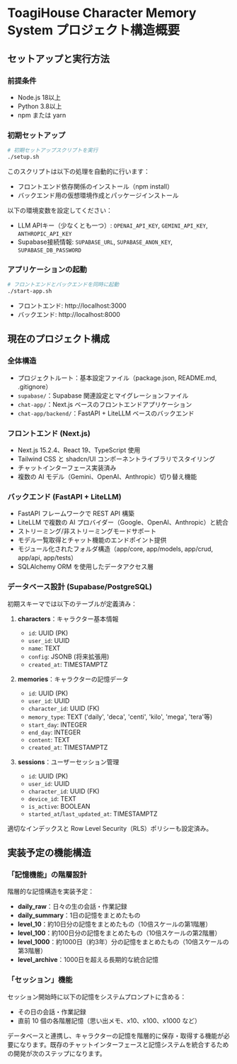 # ToagiHouse Character Memory System プロジェクト構造概要

## セットアップと実行方法

### 前提条件
- Node.js 18以上
- Python 3.8以上
- npm または yarn

### 初期セットアップ

```bash
# 初期セットアップスクリプトを実行
./setup.sh
```

このスクリプトは以下の処理を自動的に行います：
- フロントエンド依存関係のインストール（npm install）
- バックエンド用の仮想環境作成とパッケージインストール

以下の環境変数を設定してください：
- LLM APIキー（少なくとも一つ）: `OPENAI_API_KEY`, `GEMINI_API_KEY`, `ANTHROPIC_API_KEY`
- Supabase接続情報: `SUPABASE_URL`, `SUPABASE_ANON_KEY`, `SUPABASE_DB_PASSWORD`

### アプリケーションの起動

```bash
# フロントエンドとバックエンドを同時に起動
./start-app.sh
```

- フロントエンド: http://localhost:3000
- バックエンド: http://localhost:8000

## 現在のプロジェクト構成

### 全体構造

- プロジェクトルート：基本設定ファイル（package.json, README.md, .gitignore）
- `supabase/`：Supabase 関連設定とマイグレーションファイル
- `chat-app/`：Next.js ベースのフロントエンドアプリケーション
- `chat-app/backend/`：FastAPI + LiteLLM ベースのバックエンド

### フロントエンド (Next.js)

- Next.js 15.2.4、React 19、TypeScript 使用
- Tailwind CSS と shadcn/UI コンポーネントライブラリでスタイリング
- チャットインターフェース実装済み
- 複数の AI モデル（Gemini、OpenAI、Anthropic）切り替え機能

### バックエンド (FastAPI + LiteLLM)

- FastAPI フレームワークで REST API 構築
- LiteLLM で複数の AI プロバイダー（Google、OpenAI、Anthropic）と統合
- ストリーミング/非ストリーミングモードサポート
- モデル一覧取得とチャット機能のエンドポイント提供
- モジュール化されたフォルダ構造（app/core, app/models, app/crud, app/api, app/tests）
- SQLAlchemy ORM を使用したデータアクセス層

### データベース設計 (Supabase/PostgreSQL)

初期スキーマでは以下のテーブルが定義済み：

1. **characters**：キャラクター基本情報

   - `id`: UUID (PK)
   - `user_id`: UUID
   - `name`: TEXT
   - `config`: JSONB (将来拡張用)
   - `created_at`: TIMESTAMPTZ

2. **memories**：キャラクターの記憶データ

   - `id`: UUID (PK)
   - `user_id`: UUID
   - `character_id`: UUID (FK)
   - `memory_type`: TEXT ('daily', 'deca', 'centi', 'kilo', 'mega', 'tera'等)
   - `start_day`: INTEGER
   - `end_day`: INTEGER
   - `content`: TEXT
   - `created_at`: TIMESTAMPTZ

3. **sessions**：ユーザーセッション管理
   - `id`: UUID (PK)
   - `user_id`: UUID
   - `character_id`: UUID (FK)
   - `device_id`: TEXT
   - `is_active`: BOOLEAN
   - `started_at`/`last_updated_at`: TIMESTAMPTZ

適切なインデックスと Row Level Security（RLS）ポリシーも設定済み。

## 実装予定の機能構造

### 「記憶機能」の階層設計

階層的な記憶構造を実装予定：

- **daily_raw**：日々の生の会話・作業記録
- **daily_summary**：1日の記憶をまとめたもの
- **level_10**：約10日分の記憶をまとめたもの（10倍スケールの第1階層）
- **level_100**：約100日分の記憶をまとめたもの（10倍スケールの第2階層）
- **level_1000**：約1000日（約3年）分の記憶をまとめたもの（10倍スケールの第3階層）
- **level_archive**：1000日を超える長期的な統合記憶

### 「セッション」機能

セッション開始時に以下の記憶をシステムプロンプトに含める：

- その日の会話・作業記録
- 直前 10 個の各階層記憶（思い出メモ、x10、x100、x1000 など）

データベースと連携し、キャラクターの記憶を階層的に保存・取得する機能が必要になります。既存のチャットインターフェースと記憶システムを統合するための開発が次のステップになります。
